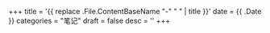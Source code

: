 +++
title = '{{ replace .File.ContentBaseName "-" " " | title }}'
date = {{ .Date }}
categories = "笔记"
draft = false
desc = ''
+++